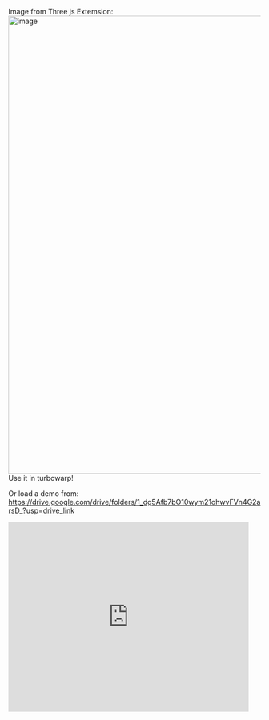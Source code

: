 Image from Three js Extemsion:
<img width="1215" height="916" alt="image" src="https://github.com/user-attachments/assets/9897b035-2e93-4d0a-85f7-5c1306d3520b" />
Use it in turbowarp!

Or load a demo from:
https://drive.google.com/drive/folders/1_dg5Afb7bO10wym21ohwvFVn4G2arsD_?usp=drive_link

<iframe frameborder="0" src="https://itch.io/embed-upload/14947129" allowfullscreen="" width="480" height="380"><a href="https://civero-test.itch.io/three-js-extension-test">Play three js extension test on itch.io</a></iframe>

